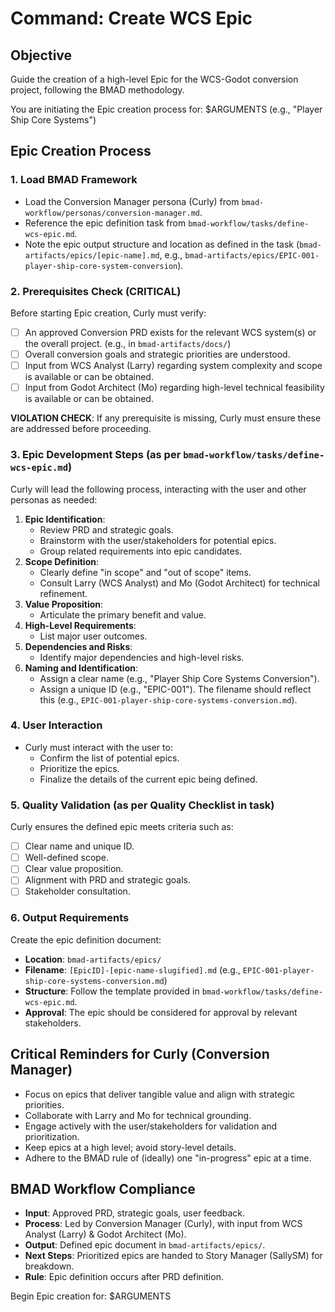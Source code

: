 # Command: Create WCS Epic

## Objective
Guide the creation of a high-level Epic for the WCS-Godot conversion project, following the BMAD methodology.

You are initiating the Epic creation process for: $ARGUMENTS (e.g., "Player Ship Core Systems")

## Epic Creation Process

### 1. Load BMAD Framework
- Load the Conversion Manager persona (Curly) from `bmad-workflow/personas/conversion-manager.md`.
- Reference the epic definition task from `bmad-workflow/tasks/define-wcs-epic.md`.
- Note the epic output structure and location as defined in the task (`bmad-artifacts/epics/[epic-name].md`, e.g., `bmad-artifacts/epics/EPIC-001-player-ship-core-system-conversion`).

### 2. Prerequisites Check (CRITICAL)
Before starting Epic creation, Curly must verify:
- [ ] An approved Conversion PRD exists for the relevant WCS system(s) or the overall project. (e.g., in `bmad-artifacts/docs/`)
- [ ] Overall conversion goals and strategic priorities are understood.
- [ ] Input from WCS Analyst (Larry) regarding system complexity and scope is available or can be obtained.
- [ ] Input from Godot Architect (Mo) regarding high-level technical feasibility is available or can be obtained.

**VIOLATION CHECK**: If any prerequisite is missing, Curly must ensure these are addressed before proceeding.

### 3. Epic Development Steps (as per `bmad-workflow/tasks/define-wcs-epic.md`)
Curly will lead the following process, interacting with the user and other personas as needed:

1.  **Epic Identification**:
    *   Review PRD and strategic goals.
    *   Brainstorm with the user/stakeholders for potential epics.
    *   Group related requirements into epic candidates.
2.  **Scope Definition**:
    *   Clearly define "in scope" and "out of scope" items.
    *   Consult Larry (WCS Analyst) and Mo (Godot Architect) for technical refinement.
3.  **Value Proposition**:
    *   Articulate the primary benefit and value.
4.  **High-Level Requirements**:
    *   List major user outcomes.
5.  **Dependencies and Risks**:
    *   Identify major dependencies and high-level risks.
6.  **Naming and Identification**:
    *   Assign a clear name (e.g., "Player Ship Core Systems Conversion").
    *   Assign a unique ID (e.g., "EPIC-001"). The filename should reflect this (e.g., `EPIC-001-player-ship-core-systems-conversion.md`).

### 4. User Interaction
- Curly must interact with the user to:
    - Confirm the list of potential epics.
    - Prioritize the epics.
    - Finalize the details of the current epic being defined.

### 5. Quality Validation (as per Quality Checklist in task)
Curly ensures the defined epic meets criteria such as:
- [ ] Clear name and unique ID.
- [ ] Well-defined scope.
- [ ] Clear value proposition.
- [ ] Alignment with PRD and strategic goals.
- [ ] Stakeholder consultation.

### 6. Output Requirements
Create the epic definition document:
- **Location**: `bmad-artifacts/epics/`
- **Filename**: `[EpicID]-[epic-name-slugified].md` (e.g., `EPIC-001-player-ship-core-systems-conversion.md`)
- **Structure**: Follow the template provided in `bmad-workflow/tasks/define-wcs-epic.md`.
- **Approval**: The epic should be considered for approval by relevant stakeholders.

## Critical Reminders for Curly (Conversion Manager)
- Focus on epics that deliver tangible value and align with strategic priorities.
- Collaborate with Larry and Mo for technical grounding.
- Engage actively with the user/stakeholders for validation and prioritization.
- Keep epics at a high level; avoid story-level details.
- Adhere to the BMAD rule of (ideally) one "in-progress" epic at a time.

## BMAD Workflow Compliance
- **Input**: Approved PRD, strategic goals, user feedback.
- **Process**: Led by Conversion Manager (Curly), with input from WCS Analyst (Larry) & Godot Architect (Mo).
- **Output**: Defined epic document in `bmad-artifacts/epics/`.
- **Next Steps**: Prioritized epics are handed to Story Manager (SallySM) for breakdown.
- **Rule**: Epic definition occurs after PRD definition.

Begin Epic creation for: $ARGUMENTS
